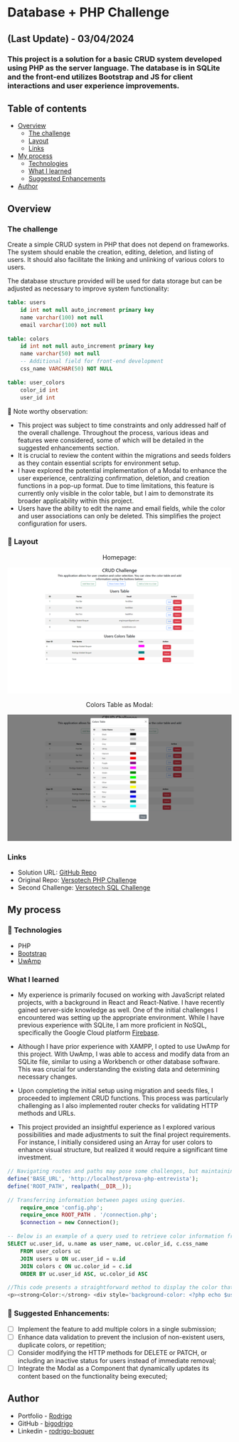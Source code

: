 # Database + PHP Challenge
## (Last Update) - 03/04/2024
### This project is a solution for a basic CRUD system developed using PHP as the server language. The database is in SQLite and the front-end utilizes Bootstrap and JS for client interactions and user experience improvements.

## Table of contents

- [Overview](#overview)
  - [The challenge](#the-challenge)
  - [Layout](#-layout)
  - [Links](#links)
- [My process](#my-process)
  - [Technologies](#-technologies)
  - [What I learned](#what-i-learned)
  - [Suggested Enhancements](#muscle-suggested-enhancements)
- [Author](#author)

## Overview

### The challenge
Create a simple CRUD system in PHP that does not depend on frameworks. The system should enable the creation, editing, deletion, and listing of users. It should also facilitate the linking and unlinking of various colors to users.

The database structure provided will be used for data storage but can be adjusted as necessary to improve system functionality:

```sql
table: users
    id int not null auto_increment primary key
    name varchar(100) not null
    email varchar(100) not null
```
```sql
table: colors
    id int not null auto_increment primary key
    name varchar(50) not null
    -- Additional field for front-end development
    css_name VARCHAR(50) NOT NULL
```
```sql
table: user_colors
    color_id int
    user_id int
```

:thought_balloon: Note worthy observation:

- This project was subject to time constraints and only addressed half of the overall challenge. Throughout the process, various ideas and features were considered, some of which will be detailed in the suggested enhancements section.
- It is crucial to review the content within the migrations and seeds folders as they contain essential scripts for environment setup.
- I have explored the potential implementation of a Modal to enhance the user experience, centralizing confirmation, deletion, and creation functions in a pop-up format. Due to time limitations, this feature is currently only visible in the color table, but I aim to demonstrate its broader applicability within this project.
- Users have the ability to edit the name and email fields, while the color and user associations can only be deleted. This simplifies the project configuration for users.

### 🔖 Layout

<div align="center">
    <p>Homepage:</p>
    <img src="./design/homepage.png">
</div>

<div align="center">
    <p>Colors Table as Modal:</p>
    <img src="./design/color-options.png">
</div>

### Links

- Solution URL: [GitHub Repo](https://github.com/bigodrigo/versotech-php-challenge)
- Original Repo: [Versotech PHP Challenge](https://github.com/dlimars/prova-php-entrevista)
- Second Challenge: [Versotech SQL Challenge](https://github.com/bigodrigo/versotech-sql-challenge)


## My process

### 🚀 Technologies

- PHP
- [Bootstrap](https://getbootstrap.com)
- [UwAmp](https://www.uwamp.com/en/)

### What I learned

- My experience is primarily focused on working with JavaScript related projects, with a background in React and React-Native. I have recently gained server-side knowledge as well. One of the initial challenges I encountered was setting up the appropriate environment. While I have previous experience with SQLite, I am more proficient in NoSQL, specifically the Google Cloud platform [Firebase](https://firebase.google.com).

- Although I have prior experience with XAMPP, I opted to use UwAmp for this project. With UwAmp, I was able to access and modify data from an SQLite file, similar to using a Workbench or other database software. This was crucial for understanding the existing data and determining necessary changes.

- Upon completing the initial setup using migration and seeds files, I proceeded to implement CRUD functions. This process was particularly challenging as I also implemented router checks for validating HTTP methods and URLs.

- This project provided an insightful experience as I explored various possibilities and made adjustments to suit the final project requirements. For instance, I initially considered using an Array for user colors to enhance visual structure, but realized it would require a significant time investment.


```php
// Navigating routes and paths may pose some challenges, but maintaining a structured approach can be helpful in this process.
define('BASE_URL', 'http://localhost/prova-php-entrevista');
define('ROOT_PATH', realpath(__DIR__));
```

```php
// Transferring information between pages using queries.
    require_once 'config.php';
    require_once ROOT_PATH . '/connection.php';
    $connection = new Connection();
```

```sql
-- Below is an example of a query used to retrieve color information from the users' table:
SELECT uc.user_id, u.name as user_name, uc.color_id, c.css_name 
    FROM user_colors uc 
    JOIN users u ON uc.user_id = u.id
    JOIN colors c ON uc.color_id = c.id 
    ORDER BY uc.user_id ASC, uc.color_id ASC
```

```php
//This code presents a straightforward method to display the color that will be associated with the user
<p><strong>Color:</strong> <div style='background-color: <?php echo $user_color['css_name']; ?>; width: 50px; height: 20px;'></div></p>
```


### :muscle: Suggested Enhancements:

- [ ] Implement the feature to add multiple colors in a single submission;
- [ ] Enhance data validation to prevent the inclusion of non-existent users, duplicate colors, or repetition;
- [ ] Consider modifying the HTTP methods for DELETE or PATCH, or including an inactive status for users instead of immediate removal;
- [ ] Integrate the Modal as a Component that dynamically updates its content based on the functionality being executed;

## Author

- Portfolio - [Rodrigo](https://portfolio-bigodrigo.vercel.app/)
- GitHub - [bigodrigo](https://github.com/bigodrigo)
- Linkedin - [rodrigo-boquer](https://www.linkedin.com/in/rodrigo-boquer/)
